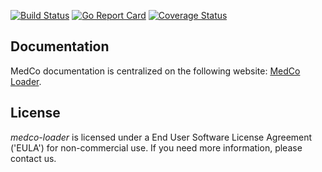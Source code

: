 [![Build Status](https://travis-ci.org/ldsec/medco-loader.svg?branch=master)](https://travis-ci.org/ldsec/medco-loader) 
[![Go Report Card](https://goreportcard.com/badge/github.com/ldsec/medco-loader)](https://goreportcard.com/report/github.com/ldsec/medco-loader) 
[![Coverage Status](https://coveralls.io/repos/github/ldsec/medco-loader/badge.svg?branch=master)](https://coveralls.io/github/ldsec/medco-loader?branch=master)

## Documentation
MedCo documentation is centralized on the following website: 
[MedCo Loader](https://medco.epfl.ch/documentation/developer/components/medco-loader.html).

## License
*medco-loader* is licensed under a End User Software License Agreement ('EULA') for non-commercial use.
If you need more information, please contact us.
